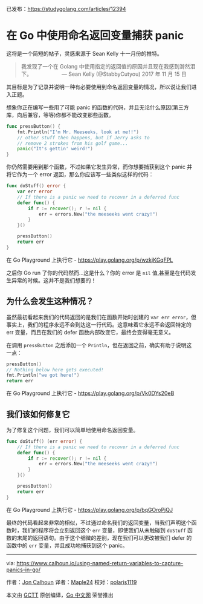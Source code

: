 已发布：https://studygolang.com/articles/12394

# 在 Go 中使用命名返回变量捕获 panic

这将是一个简短的帖子，灵感来源于 Sean Kelly 十一月份的推特。

> 我发现了一个在 Golang 中使用指定的返回值的原因并且现在我感到潸然泪下。
>                    — Sean Kelly (@StabbyCutyou) 2017 年 11 月 15 日

其目标是为了记录并说明一种有必要使用到命名返回变量的情况，所以说让我们进入正题。

想象你正在编写一些用了可能 panic 的函数的代码，并且无论什么原因(第三方库，向后兼容，等等)你都不能改变那些函数。

```go
func pressButton() {
	fmt.Println("I'm Mr. Meeseeks, look at me!!")
	// other stuff then happens, but if Jerry asks to
	// remove 2 strokes from his golf game...
	panic("It's gettin' weird!")
}
```
你仍然需要用到那个函数，不过如果它发生异常，而你想要捕获到这个 panic 并将它作为一个 error 返回，那么你应该写一些类似这样的代码：

```go
func doStuff() error {
	var err error
	// If there is a panic we need to recover in a deferred func
	defer func() {
		if r := recover(); r != nil {
			err = errors.New("the meeseeks went crazy!")
		}
	}()

	pressButton()
	return err
}
```

在 Go Playground 上执行它 - https://play.golang.org/p/wzkjKGqFPL

之后你 Go run 了你的代码然而...这是什么？你的 error 是 `nil` 值,甚至是在代码发生异常的时候。这并不是我们想要的！

## 为什么会发生这种情况？

虽然最初看起来我们的代码返回的是我们在函数开始时创建的 `var err error`，但事实上，我们的程序永远不会到达这一行代码。这意味着它永远不会返回特定的 err 变量，而且在我们的 defer 函数内部改变它，最终会变得毫无意义。

在调用 `pressButton` 之后添加一个 `Println`，但在返回之前，确实有助于说明这一点：

```go
pressButton()
// Nothing below here gets executed!
fmt.Println("we got here!")
return err
```

在 Go Playground 上执行它 - https://play.golang.org/p/Vk0DYs20eB

## 我们该如何修复它

为了修复这个问题，我们可以简单地使用命名返回变量。

```go
func doStuff() (err error) {
	// If there is a panic we need to recover in a deferred func
	defer func() {
		if r := recover(); r != nil {
			err = errors.New("the meeseeks went crazy!")
		}
	}()

	pressButton()
	return err
}
```
在 Go Playground 上执行它 - https://play.golang.org/p/bqGOroPjQJ

最终的代码看起来非常的相似，不过通过命名我们的返回变量，当我们声明这个函数时，我们的程序将会立刻返回这个 `err` 变量，即使我们从未触碰到 `doStuff` 函数的末尾的返回语句。由于这个细微的差别，现在我们可以更改被我们 defer 的函数中的 `err` 变量，并且成功地捕获到这个 panic。

---

via: https://www.calhoun.io/using-named-return-variables-to-capture-panics-in-go/

作者：[Jon Calhoun](https://www.usegolang.com/)
译者：[Maple24](https://github.com/Maple24)
校对：[polaris1119](https://github.com/polaris1119)

本文由 [GCTT](https://github.com/studygolang/GCTT) 原创编译，[Go 中文网](https://studygolang.com/) 荣誉推出

